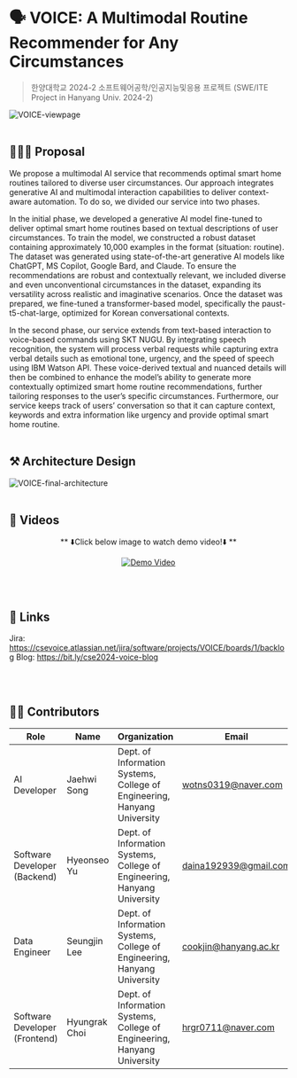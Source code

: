 # 🗣️ VOICE: A Multimodal Routine Recommender for Any Circumstances
> 한양대학교 2024-2 소프트웨어공학/인공지능및응용 프로젝트 (SWE/ITE Project in Hanyang Univ. 2024-2)

![VOICE-viewpage](https://github.com/user-attachments/assets/aab920e3-7c06-4637-9b51-f6c4dba10795)
<br/><br/>

## 💁🏻‍♂️ Proposal
We propose a multimodal AI service that recommends optimal smart home routines tailored to diverse user circumstances. Our approach integrates generative AI and multimodal interaction capabilities to deliver context-aware automation. To do so, we divided our service into two phases.

In the initial phase, we developed a generative AI model fine-tuned to deliver optimal smart home routines based on textual descriptions of user circumstances. To train the model, we constructed a robust dataset containing approximately 10,000 examples in the format (situation: routine). The dataset was generated using state-of-the-art generative AI models like ChatGPT, MS Copilot, Google Bard, and Claude. To ensure the recommendations are robust and contextually relevant, we included diverse and even unconventional circumstances in the dataset, expanding its versatility across realistic and imaginative scenarios. Once the dataset was prepared, we fine-tuned a transformer-based model, specifically the paust-t5-chat-large, optimized for Korean conversational contexts.

In the second phase, our service extends from text-based interaction to voice-based commands using SKT NUGU. By integrating speech recognition, the system will process verbal requests while capturing extra verbal details such as emotional tone, urgency, and the speed of speech using IBM Watson API. These voice-derived textual and nuanced details will then be combined to enhance the model’s ability to generate more contextually optimized smart home routine recommendations, further tailoring responses to the user’s specific circumstances. Furthermore, our service keeps track of users’ conversation so that it can capture context, keywords and extra information like urgency and provide optimal smart home routine.
<br/><br/>

## ⚒️ Architecture Design
![VOICE-final-architecture](https://github.com/user-attachments/assets/408606ba-35ea-48f3-9ca2-ebf7414d7559)
<br/><br/>

## 🎥 Videos
<div align="center">

** ⬇️Click below image to watch demo video!⬇️ **

[![Demo Video](https://img.youtube.com/vi/RquS2jUlkmU/0.jpg )](https://youtu.be/RquS2jUlkmU)


</div>
<br/><br/>

## 🔗 Links
Jira: https://csevoice.atlassian.net/jira/software/projects/VOICE/boards/1/backlog
Blog: https://bit.ly/cse2024-voice-blog

<br/><br/>

## 👫🏻 Contributors
| Role | Name | Organization | Email |
|------|-------|-------|-------|
| AI Developer | Jaehwi Song | Dept. of Information Systems, College of Engineering, Hanyang University | wotns0319@naver.com |
| Software Developer (Backend) | Hyeonseo Yu | Dept. of Information Systems, College of Engineering, Hanyang University | daina192939@gmail.com |
| Data Engineer | Seungjin Lee | Dept. of Information Systems, College of Engineering, Hanyang University | cookjin@hanyang.ac.kr |
| Software Developer (Frontend) | Hyungrak Choi | Dept. of Information Systems, College of Engineering, Hanyang University | hrgr0711@naver.com |
